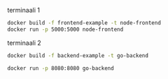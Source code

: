 terminaali 1

```bash
docker build -f frontend-example -t node-frontend
docker run -p 5000:5000 node-frontend
```

terminaali 2

```bash
docker build -f backend-example -t go-backend

docker run -p 8080:8080 go-backend

```

